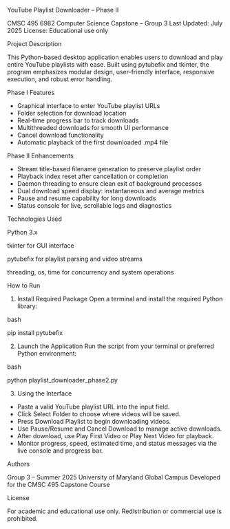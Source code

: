 YouTube Playlist Downloader – Phase II

CMSC 495 6982 Computer Science Capstone – Group 3 Last Updated: July 2025 
License: Educational use only

Project Description

This Python-based desktop application enables users to download and play entire YouTube playlists with ease. Built using pytubefix and tkinter, the program emphasizes modular design, user-friendly interface, responsive execution, and robust error handling.

Phase I Features

* Graphical interface to enter YouTube playlist URLs
* Folder selection for download location
* Real-time progress bar to track downloads
* Multithreaded downloads for smooth UI performance
* Cancel download functionality
* Automatic playback of the first downloaded .mp4 file

Phase II Enhancements

* Stream title-based filename generation to preserve playlist order
* Playback index reset after cancellation or completion
* Daemon threading to ensure clean exit of background processes
* Dual download speed display: instantaneous and average metrics
* Pause and resume capability for long downloads
* Status console for live, scrollable logs and diagnostics

Technologies Used

Python 3.x

tkinter for GUI interface

pytubefix for playlist parsing and video streams

threading, os, time for concurrency and system operations

How to Run

1. Install Required Package Open a terminal and install the required Python library:

bash

pip install pytubefix

2. Launch the Application Run the script from your terminal or preferred Python environment:

bash

python playlist_downloader_phase2.py

3. Using the Interface

* Paste a valid YouTube playlist URL into the input field.
* Click Select Folder to choose where videos will be saved.
* Press Download Playlist to begin downloading videos.
* Use Pause/Resume and Cancel Download to manage active downloads.
* After download, use Play First Video or Play Next Video for playback.
* Monitor progress, speed, estimated time, and status messages via the live console and progress bar.

Authors

Group 3 – Summer 2025 University of Maryland Global Campus Developed for the CMSC 495 Capstone Course

License

For academic and educational use only. Redistribution or commercial use is prohibited.
